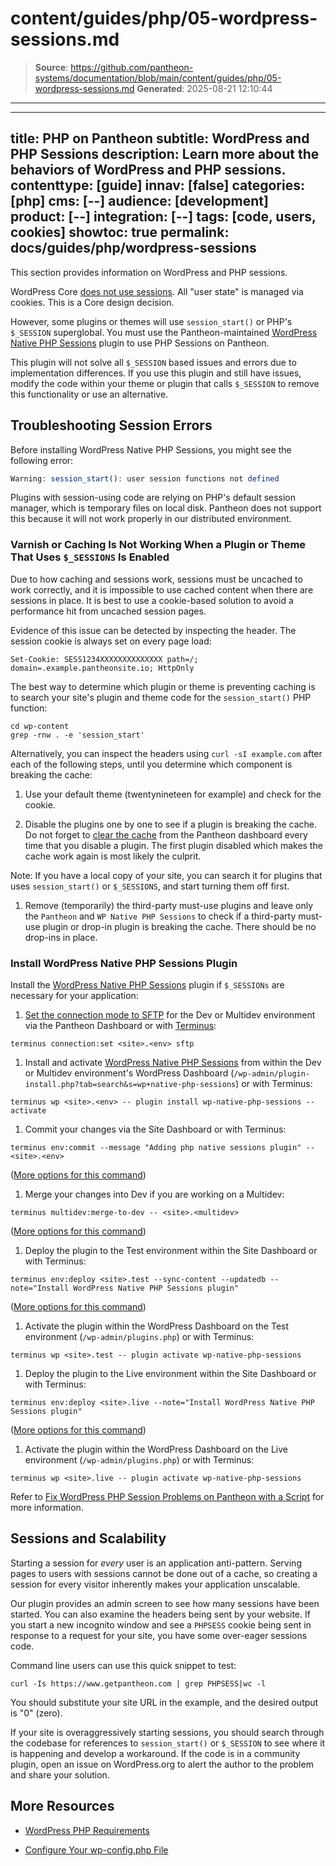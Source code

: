 # content/guides/php/05-wordpress-sessions.md

> **Source**: https://github.com/pantheon-systems/documentation/blob/main/content/guides/php/05-wordpress-sessions.md
> **Generated**: 2025-08-21 12:10:44

---

---
title: PHP on Pantheon
subtitle: WordPress and PHP Sessions
description: Learn more about the behaviors of WordPress and PHP sessions.
contenttype: [guide]
innav: [false]
categories: [php]
cms: [--]
audience: [development]
product: [--]
integration: [--]
tags: [code, users, cookies]
showtoc: true
permalink: docs/guides/php/wordpress-sessions
---

This section provides information on WordPress and PHP sessions.

WordPress Core [does not use sessions](https://wordpress.org/support/topic/how-does-wordpress-handle-sessions-and-session-variables/?replies=7). All "user state" is managed via cookies. This is a Core design decision.

However, some plugins or themes will use `session_start()` or PHP's `$_SESSION` superglobal. You must use the Pantheon-maintained [WordPress Native PHP Sessions](https://wordpress.org/plugins/wp-native-php-sessions) plugin to use PHP Sessions on Pantheon.

<Alert title="Warning" type="danger">

This plugin will not solve all `$_SESSION` based issues and errors due to implementation differences. If you use this plugin and still have issues, modify the code within your theme or plugin that calls `$_SESSION` to remove this functionality or use an alternative.

</Alert>

## Troubleshooting Session Errors

Before installing WordPress Native PHP Sessions, you might see the following error:

```php
Warning: session_start(): user session functions not defined
```

Plugins with session-using code are relying on PHP's default session manager, which is temporary files on local disk. Pantheon does not support this because it will not work properly in our distributed environment.

### Varnish or Caching Is Not Working When a Plugin or Theme That Uses `$_SESSIONS` Is Enabled

Due to how caching and sessions work, sessions must be uncached to work correctly, and it is impossible to use cached content when there are sessions in place. It is best to use a cookie-based solution to avoid a performance hit from uncached session pages.

Evidence of this issue can be detected by inspecting the header. The session cookie is always set on every page load:

```http
Set-Cookie: SESS1234XXXXXXXXXXXXXX path=/; domain=.example.pantheonsite.io; HttpOnly
```

The best way to determine which plugin or theme is preventing caching is to search your site's plugin and theme code for the `session_start()` PHP function:

```bash{promptUser: user}
cd wp-content
grep -rnw . -e 'session_start'
```

Alternatively, you can inspect the headers using `curl -sI example.com` after each of the following steps, until you determine which component is breaking the cache:

1. Use your default theme (twentynineteen for example) and check for the cookie.

1. Disable the plugins one by one to see if a plugin is breaking the cache. Do not forget to [clear the cache](/clear-caches) from the Pantheon dashboard every time that you disable a plugin. The first plugin disabled which makes the cache work again is most likely the culprit.

  Note: If you have a local copy of your site, you can search it for plugins that uses `session_start()` or `$_SESSIONS`, and start turning them off first.

1. Remove (temporarily) the third-party must-use plugins and leave only the `Pantheon` and `WP Native PHP Sessions` to check if a third-party must-use plugin or drop-in plugin is breaking the cache. There should be no drop-ins in place.

### Install WordPress Native PHP Sessions Plugin

Install the [WordPress Native PHP Sessions](https://wordpress.org/plugins/wp-native-php-sessions) plugin if `$_SESSIONs` are necessary for your application:

1. [Set the connection mode to SFTP](/guides/sftp) for the Dev or Multidev environment via the Pantheon Dashboard or with [Terminus](/terminus):

 ```bash{promptUser: user}
 terminus connection:set <site>.<env> sftp
 ```

1. Install and activate [WordPress Native PHP Sessions](https://wordpress.org/plugins/wp-native-php-sessions) from within the Dev or Multidev environment's WordPress Dashboard (`/wp-admin/plugin-install.php?tab=search&s=wp+native-php-sessions`) or with Terminus:

 ```bash{promptUser: user}
 terminus wp <site>.<env> -- plugin install wp-native-php-sessions --activate
 ```
 
1. Commit your changes via the Site Dashboard or with Terminus:

 ```bash{promptUser: user}
 terminus env:commit --message "Adding php native sessions plugin" -- <site>.<env>
 ```
 ([More options for this command](/terminus/commands/env-commit))
 
1. Merge your changes into Dev if you are working on a Multidev: 

 ```bash{promptUser: user}
 terminus multidev:merge-to-dev -- <site>.<multidev>
 ```
 ([More options for this command](/terminus/commands/multidev-merge-to-dev))

1. Deploy the plugin to the Test environment within the Site Dashboard or with Terminus:

 ```bash{promptUser: user}
 terminus env:deploy <site>.test --sync-content --updatedb --note="Install WordPress Native PHP Sessions plugin"
 ```
 ([More options for this command](/terminus/commands/env-deploy))

1. Activate the plugin within the WordPress Dashboard on the Test environment (`/wp-admin/plugins.php`) or with Terminus:

 ```bash{promptUser: user}
 terminus wp <site>.test -- plugin activate wp-native-php-sessions
 ```

1. Deploy the plugin to the Live environment within the Site Dashboard or with Terminus:

 ```bash{promptUser: user}
 terminus env:deploy <site>.live --note="Install WordPress Native PHP Sessions plugin"
 ```
 ([More options for this command](/terminus/commands/env-deploy))

1. Activate the plugin within the WordPress Dashboard on the Live environment (`/wp-admin/plugins.php`) or with Terminus:

 ```bash{promptUser: user}
 terminus wp <site>.live -- plugin activate wp-native-php-sessions
 ```

Refer to [Fix WordPress PHP Session Problems on Pantheon with a Script](https://pantheon.io/blog/fix-wordpress-php-session-problems-pantheon-script) for more information.

## Sessions and Scalability

Starting a session for _every_ user is an application anti-pattern. Serving pages to users with sessions cannot be done out of a cache, so creating a session for every visitor inherently makes your application unscalable.

Our plugin provides an admin screen to see how many sessions have been started. You can also examine the headers being sent by your website. If you start a new incognito window and see a `PHPSESS` cookie being sent in response to a request for your site, you have some over-eager sessions code.

Command line users can use this quick snippet to test:

```bash{promptUser: user}
curl -Is https://www.getpantheon.com | grep PHPSESS|wc -l
```

You should substitute your site URL in the example, and the desired output is "0" (zero).

If your site is overaggressively starting sessions, you should search through the codebase for references to `session_start()` or `$_SESSION` to see where it is happening and develop a workaround. If the code is in a community plugin, open an issue on WordPress.org to alert the author to the problem and share your solution.

## More Resources

- [WordPress PHP Requirements](https://wordpress.org/about/requirements/)

- [Configure Your wp-config.php File](/guides/php/wp-config-php)